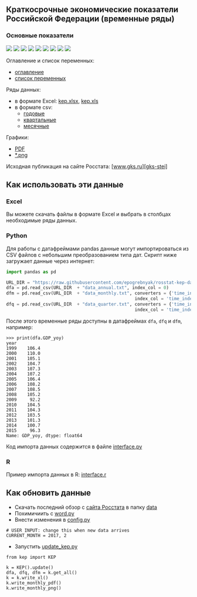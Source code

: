 ## Краткосрочные экономические показатели Российской Федерации (временные ряды) 

### Основные показатели
![](output/png/IND_PROD_yoy.png)
![](output/png/TRANS_COM_bln_t_km.png)
![](output/png/I_yoy.png)
![](output/png/CPI_rog.png)
![](output/png/RETAIL_SALES_yoy.png)
![](output/png/RUR_USD_eop.png)
![](output/png/SOC_UNEMPLOYMENT_percent.png)
![](output/png/SOC_WAGE_yoy.png)
![](output/png/GOV_FEDERAL_SURPLUS_ACCUM_bln_rub.png)

Оглавление и список переменных:
- [оглавление](https://raw.githubusercontent.com/epogrebnyak/rosstat-kep-data/master/data/2015/ind12/toc.txt) 
- [список переменных](https://github.com/epogrebnyak/data-rosstat-kep/blob/master/output/varnames.md)

Ряды данных:
- в формате Excel: [kep.xlsx][kep-at-git-xlsx], [kep.xls][kep-at-git-xls]
- в формате csv:
  - [годовые](https://raw.githubusercontent.com/epogrebnyak/rosstat-kep-data/master/output/data_annual.txt)
  - [квартальные](https://raw.githubusercontent.com/epogrebnyak/rosstat-kep-data/master/output/data_qtr.txt)
  - [месячные](https://raw.githubusercontent.com/epogrebnyak/rosstat-kep-data/master/output/data_monthly.txt)

Графики:
- [PDF](https://github.com/epogrebnyak/rosstat-kep-data/blob/master/output/monthly.pdf)
- [*.png](https://github.com/epogrebnyak/rosstat-kep-data/blob/master/output/images.md)

Исходная публикация на сайте Росстата: [www.gks.ru][gks-stei]

[kep-at-git-xlsx]: https://github.com/epogrebnyak/rosstat-kep-data/blob/master/output/kep.xlsx?raw=true
[kep-at-git-xls]: https://github.com/epogrebnyak/rosstat-kep-data/blob/master/output/kep.xls?raw=true
[gks-stei]: http://www.gks.ru/wps/wcm/connect/rosstat_main/rosstat/ru/statistics/publications/catalog/doc_1140080765391


## Как использовать эти данные 

### Excel

Вы можете скачать файлы в формате Excel и выбрать в столбцах необходимые ряды данных.  

### Python 

Для работы с датафреймами pandas данные могут импортироваться из CSV файлов с небольшим преобразованием типа дат. Скрипт ниже загружает данные через интернет:

```python
import pandas as pd

URL_DIR = "https://raw.githubusercontent.com/epogrebnyak/rosstat-kep-data/master/output/"
dfa = pd.read_csv(URL_DIR  + "data_annual.txt", index_col = 0)
dfm = pd.read_csv(URL_DIR  + "data_monthly.txt", converters = {'time_index':pd.to_datetime}, 
                                                 index_col = 'time_index')
dfq = pd.read_csv(URL_DIR  + "data_quarter.txt", converters = {'time_index':pd.to_datetime}, 
                                                 index_col = 'time_index')
```
 
После этого временные ряды доступны в датафреймах ```dfa```, ```dfq``` и ```dfm```, например:

```
>>> print(dfa.GDP_yoy)
year
1999    106.4
2000    110.0
2001    105.1
2002    104.7
2003    107.3
2004    107.2
2005    106.4
2006    108.2
2007    108.5
2008    105.2
2009     92.2
2010    104.5
2011    104.3
2012    103.5
2013    101.3
2014    100.7
2015     96.3
Name: GDP_yoy, dtype: float64
```

Код импорта данных содержится в файле [interface.py](interface.py)

### R

Пример импорта данных в R: [interface.r](interface.r)

## Как обновить данные

- Cкачать последний обзор с [сайта Росстата][gks-stei] в папку [data](https://github.com/epogrebnyak/data-rosstat-kep/tree/master/data)
- Похимичиить c [word.py](https://github.com/epogrebnyak/data-rosstat-kep/blob/master/kep/reader/word.py)
- Внести изменения в [config.py](https://github.com/epogrebnyak/data-rosstat-kep/blob/move_specs_2/kep/config.py#L4)
```
# USER INPUT: change this when new data arrives
CURRENT_MONTH = 2017, 2
```
- Запустить [update_kep.py](https://github.com/epogrebnyak/data-rosstat-kep/blob/move_specs_2/update_kep.py)
```
from kep import KEP

k = KEP().update()
dfa, dfq, dfm = k.get_all()
k = k.write_xl()
k.write_monthly_pdf()
k.write_monthly_png()
```
